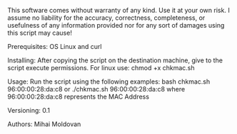This software comes without warranty of any kind. Use it at your own risk.
I assume no liability for the accuracy, correctness, completeness, or usefulness 
of any information provided nor for any sort of damages using this script may
cause!


Prerequisites:
OS Linux and curl

Installing:
After copying the script on the destination machine, give to the script execute permissions.
For linux use: chmod +x chkmac.sh

Usage:
Run the script using the following examples:
bash chkmac.sh 96:00:00:28:da:c8
or
./chkmac.sh 96:00:00:28:da:c8
where 96:00:00:28:da:c8 represents the MAC Address

Versioning:
0.1

Authors:
Mihai Moldovan

